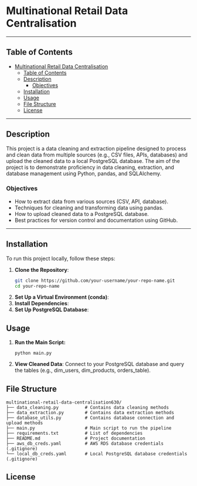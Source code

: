 # Multinational Retail Data Centralisation

---

## Table of Contents
- [Multinational Retail Data Centralisation](#multinational-retail-data-centralisation)
  - [Table of Contents](#table-of-contents)
  - [Description](#description)
    - [Objectives](#objectives)
  - [Installation](#installation)
  - [Usage](#usage)
  - [File Structure](#file-structure)
  - [License](#license)

---

## Description
This project is a data cleaning and extraction pipeline designed to process and clean data from multiple sources (e.g., CSV files, APIs, databases) and upload the cleaned data to a local PostgreSQL database. The aim of the project is to demonstrate proficiency in data cleaning, extraction, and database management using Python, pandas, and SQLAlchemy.

### Objectives
- How to extract data from various sources (CSV, API, database).
- Techniques for cleaning and transforming data using pandas.
- How to upload cleaned data to a PostgreSQL database.
- Best practices for version control and documentation using GitHub.

---

## Installation
To run this project locally, follow these steps:

1. **Clone the Repository**:
   ```bash
   git clone https://github.com/your-username/your-repo-name.git
   cd your-repo-name
   ```
2. **Set Up a Virtual Environment (conda)**:
3. **Install Dependencies**:
4. **Set Up PostgreSQL Database**:

## Usage

1. **Run the Main Script:**
   ```
   python main.py
   ```
2. **View Cleaned Data**:
   Connect to your PostgreSQL database and query the tables (e.g., dim_users, dim_products, orders_table).

## File Structure
```
multinational-retail-data-centralisation630/
├── data_cleaning.py          # Contains data cleaning methods
├── data_extraction.py        # Contains data extraction methods
├── database_utils.py         # Contains database connection and upload methods
├── main.py                   # Main script to run the pipeline
├── requirements.txt          # List of dependencies
├── README.md                 # Project documentation
├── aws_db_creds.yaml         # AWS RDS database credentials (.gitignore)
└── local_db_creds.yaml       # Local PostgreSQL database credentials (.gitignore)
```

## License
